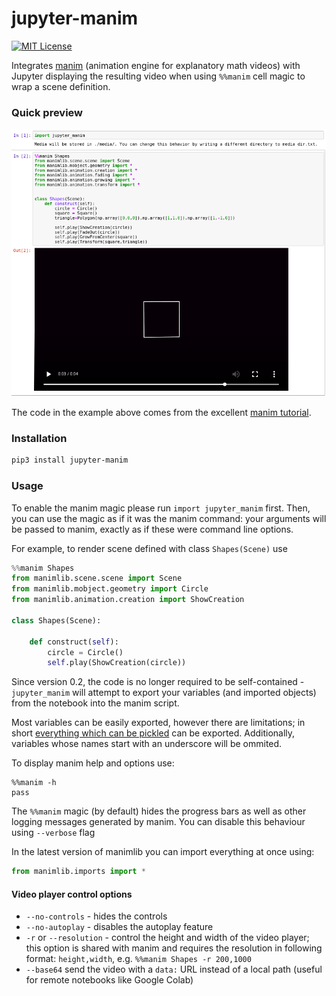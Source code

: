 # jupyter-manim
[![MIT License](https://img.shields.io/badge/license-MIT-blue.svg?style=flat)](http://choosealicense.com/licenses/mit/)


Integrates [manim](https://github.com/3b1b/manim) (animation engine for explanatory math videos)
with Jupyter displaying the resulting video when using `%%manim` cell magic to wrap a scene definition.

### Quick preview

<img src='screenshots/cell_magic_demo.png'>

The code in the example above comes from the excellent [manim tutorial](https://github.com/malhotra5/Manim-Tutorial).

### Installation

```sh
pip3 install jupyter-manim
```

### Usage

To enable the manim magic please run `import jupyter_manim` first. Then, you can use the magic as if it was the manim command: your arguments will be passed to manim, exactly as if these were command line options.

For example, to render scene defined with class `Shapes(Scene)` use

```python
%%manim Shapes
from manimlib.scene.scene import Scene
from manimlib.mobject.geometry import Circle
from manimlib.animation.creation import ShowCreation

class Shapes(Scene):

    def construct(self):
        circle = Circle()
        self.play(ShowCreation(circle))
```


Since version 0.2, the code is no longer required to be self-contained -
`jupyter_manim` will attempt to export your variables (and imported objects) from the notebook into the manim script.

Most variables can be easily exported, however there are limitations; in short [everything which can be pickled](https://docs.python.org/3/library/pickle.html#what-can-be-pickled-and-unpickled) can be exported. Additionally, variables whose names start with an underscore will be ommited.


To display manim help and options use:

```
%%manim -h
pass
```


The `%%manim` magic (by default) hides the progress bars as well as other logging messages generated by manim.
You can disable this behaviour using `--verbose` flag


In the latest version of manimlib you can import everything at once using:

```python
from manimlib.imports import *
```

#### Video player control options

 - `--no-controls` - hides the controls
 - `--no-autoplay` - disables the autoplay feature
 - `-r` or `--resolution` - control the height and width of the video player;
  this option is shared with manim and requires the resolution in following format:
  `height,width`, e.g. `%%manim Shapes -r 200,1000`
 - `--base64` send the video with a `data:` URL instead of a local path (useful for remote notebooks like Google Colab)
